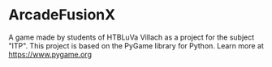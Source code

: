 # ArcadeFusionX

A game made by students of HTBLuVa Villach as a project for the subject "ITP".
This project is based on the PyGame library for Python. Learn more at https://www.pygame.org 
